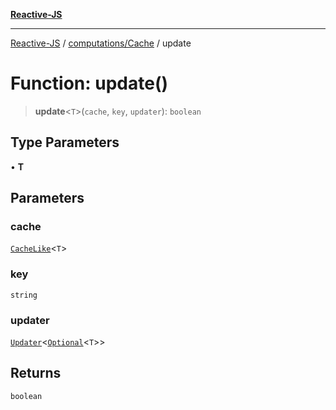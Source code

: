 [**Reactive-JS**](../../../README.md)

***

[Reactive-JS](../../../README.md) / [computations/Cache](../README.md) / update

# Function: update()

> **update**\<`T`\>(`cache`, `key`, `updater`): `boolean`

## Type Parameters

• **T**

## Parameters

### cache

[`CacheLike`](../../interfaces/CacheLike.md)\<`T`\>

### key

`string`

### updater

[`Updater`](../../../functions/type-aliases/Updater.md)\<[`Optional`](../../../functions/type-aliases/Optional.md)\<`T`\>\>

## Returns

`boolean`

